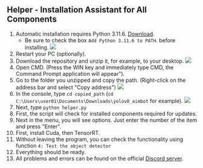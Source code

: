 ## Helper - Installation Assistant for All Components
1. Automatic installation requires Python 3.11.6. [Download](https://www.python.org/ftp/python/3.11.6/python-3.11.6-amd64.exe).
	- Be sure to check the box `Add Python 3.11.6 to PATH`. before installing.
![](https://github.com/SunOner/yolov8_aimbot/blob/main/media/python_add_to_path.png)
2. Restart your PC (optionally).
3. Download the repository and unzip it, for example, to your desktop.
![](https://github.com/SunOner/yolov8_aimbot/blob/main/media/aimbot.png)
4. Open CMD. (Press the WIN key and immediately type CMD, the Command Prompt application will appear").
5. Go to the folder you unzipped and copy the path. (Right-click on the address bar and select "Copy address") 
![](https://github.com/SunOner/yolov8_aimbot/blob/main/media/copy_explorer_path.png)
6. In the console, type `cd copied_path` (`cd C:\Users\user01\Documents\Downloads\yolov8_aimbot` for example).
![](https://github.com/SunOner/yolov8_aimbot/blob/main/media/cmd_cd_path.png)
7. Next, type `python helper.py`
8. First, the script will check for installed components required for updates.
9. Next in the menu, you will see options. Just enter the number of the item and press "Enter".
10. First, install Cuda, then TensorRT.
11.	Without leaving the program, you can check the functionality using function `4: Test the object detector`
12. Everything should be ready. 
13. All problems and errors can be found on the official [Discord server](https://discord.gg/sunone).